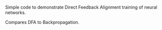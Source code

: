 Simple code to demonstrate Direct Feedback Alignment training of neural networks.

Compares DFA to Backpropagation.
